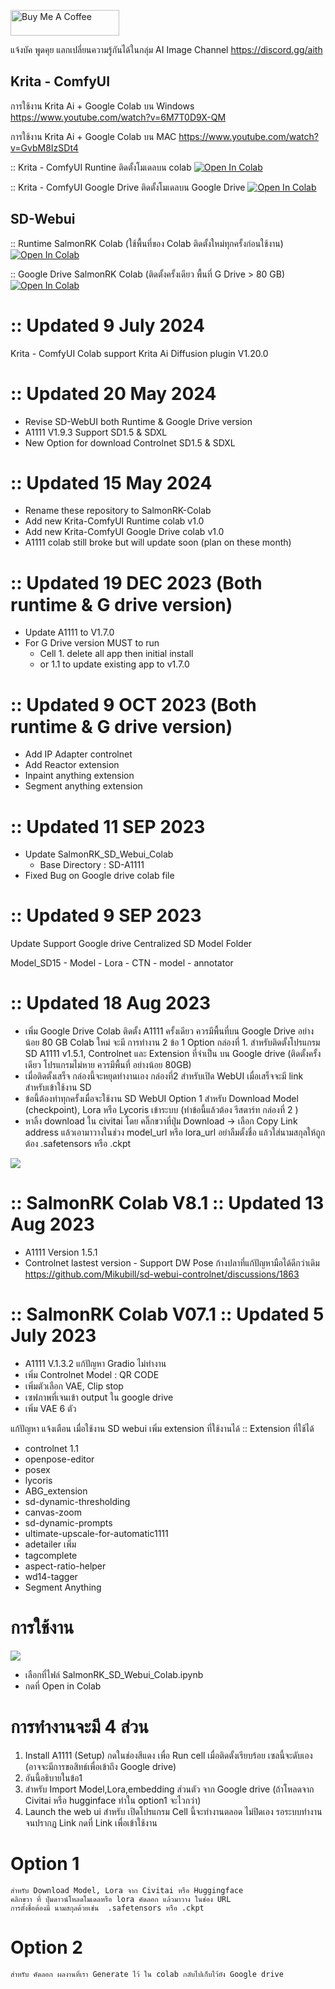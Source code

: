 <a href="https://www.buymeacoffee.com/salmonrk" target="_blank"><img src="https://cdn.buymeacoffee.com/buttons/default-orange.png" alt="Buy Me A Coffee" height="41" width="174"></a>

แจ้งบัค พูดคุย แลกเปลี่ยนความรู้กันได้ในกลุ่ม
AI Image Channel
https://discord.gg/aith 

## Krita - ComfyUI
การใช้งาน Krita Ai + Google Colab บน Windows
https://www.youtube.com/watch?v=6M7T0D9X-QM

การใช้งาน Krita Ai + Google Colab บน MAC
https://www.youtube.com/watch?v=GvbM8IzSDt4

:: Krita - ComfyUI Runtine ติดตั้งโมเดลบน colab
[![Open In Colab](https://colab.research.google.com/assets/colab-badge.svg)](https://colab.research.google.com/github/SalmonRK/SalmonRK-Colab/blob/main/Krita-ComfyUI/SalmonRK_Krita_comfyui_colab_Runtime.ipynb)

:: Krita - ComfyUI Google Drive ติดตั้งโมเดลบน Google Drive
[![Open In Colab](https://colab.research.google.com/assets/colab-badge.svg)](https://colab.research.google.com/github/SalmonRK/SalmonRK-Colab/blob/main/Krita-ComfyUI/SalmonRK_Krita_comfyui_colab_GDriveV1_0.ipynb)

## SD-Webui
:: Runtime SalmonRK Colab (ใช้พื้นที่ของ Colab ติดตั้งใหม่ทุกครั้งก่อนใช้งาน)
[![Open In Colab](https://colab.research.google.com/assets/colab-badge.svg)](https://colab.research.google.com/github/SalmonRK/SalmonRK-Colab/blob/main/Runtime_SalmonRK_SD_Webui_Colab_V10.ipynb)

:: Google Drive SalmonRK Colab (ติดตั้งครั้งเดียว พื้นที่ G Drive > 80 GB)
[![Open In Colab](https://colab.research.google.com/assets/colab-badge.svg)](https://colab.research.google.com/github/SalmonRK/SalmonRK-Colab/blob/main/GDrive_SalmonRK_SD_Webui_Colab_V10.ipynb) 

# :: Updated 9 July 2024
Krita - ComfyUI Colab support Krita Ai Diffusion plugin V1.20.0

# :: Updated 20 May 2024
- Revise SD-WebUI both Runtime & Google Drive version
- A1111 V1.9.3 Support SD1.5 & SDXL
- New Option for download Controlnet SD1.5 & SDXL
  
# :: Updated 15 May 2024
- Rename these repository to SalmonRK-Colab
- Add new Krita-ComfyUI Runtime colab v1.0
- Add new Krita-ComfyUI Google Drive colab v1.0
- A1111 colab still broke but will update soon (plan on these month)

# :: Updated 19 DEC 2023 (ฺBoth runtime & G drive version)
- Update A1111 to V1.7.0
- For G Drive version  MUST to run
   - Cell 1. delete all app then initial install
   - or 1.1 to update existing app to v1.7.0
     
# :: Updated 9 OCT 2023 (ฺBoth runtime & G drive version)
- Add IP Adapter controlnet
- Add Reactor extension
- Inpaint anything extension
- Segment anything extension
   
# :: Updated 11 SEP 2023
- Update SalmonRK_SD_Webui_Colab
  - Base Directory : SD-A1111
- Fixed Bug on Google drive colab file
      
# :: Updated 9 SEP 2023
Update Support Google drive
Centralized SD Model Folder

Model_SD15
      - Model
      - Lora
      - CTN
      - model
      - annotator


# :: Updated 18 Aug 2023
- เพิ่ม Google Drive Colab ติดตั้ง A1111 ครั้งเดียว ควรมีพื้นที่บน Google Drive อย่างน้อย 80 GB
      Colab ใหม่ จะมี การทำงาน 2 ข้อ 1 Option
กล่องที่ 1. สำหรับติดตั้งโปรแกรม SD A1111 v1.5.1, Controlnet และ Extension ที่จำเป็น บน Google drive (ติดตั้งครั้งเดียว โปรแกรมไม่หาย ควรมีพื้นที่ อย่างน้อย 80GB)
- เมื่อติดตั้งเสร็จ กล่องนี้จะหยุดทำงานเอง
กล่องที่2 สำหรับเปิด WebUI เมื่อเสร็จจะมี link สำหรับเข้าใช้งาน SD
- ข้อนี้ต้องทำทุกครั้งเมื่อจะใช้งาน SD WebUI
Option 1 สำหรับ Download Model (checkpoint), Lora หรือ Lycoris เข้าระบบ (ทำข้อนี้แล้วต้อง รีสตาร์ท กล่องที่ 2 )
- หาลิ้ง download ใน civitai โดย คลิ๊กขวาที่ปุ่ม Download -> เลือก Copy Link address แล้วเอามาวางในช่วง model_url หรือ lora_url
อย่าลืมตั้งชื่อ แล้วใส่นามสกุลให้ถูกต้อง .safetensors หรือ .ckpt


![](/image/copy_link.jpg)


# :: SalmonRK Colab V8.1 :: Updated 13 Aug 2023
- A1111 Version 1.5.1
- Controlnet lastest version - Support DW Pose ก้างปลาที่แก้ปัญหามือได้ดีกว่าเดิม
https://github.com/Mikubill/sd-webui-controlnet/discussions/1863


# :: SalmonRK Colab V07.1 :: Updated 5 July 2023
- A1111 V.1.3.2 แก้ปัญหา Gradio ไม่ทำงาน
- เพิ่ม Controlnet Model : QR CODE
- เพิ่มตัวเลือก VAE, Clip stop  
- เซฟภาพที่เจนเข้า output ใน google drive
- เพิ่ม VAE 6 ตัว

แก้ปัญหา แจ้งเตือน เมื่อใช้งาน SD webui
เพิ่ม extension ที่ใช้งานได้
:: Extension ที่ใช้ได้ 
- controlnet 1.1
- openpose-editor
- posex 
- lycoris
- ABG_extension
- sd-dynamic-thresholding
- canvas-zoom 
- sd-dynamic-prompts
- ultimate-upscale-for-automatic1111
- adetailer
เพิ่ม
- tagcomplete
- aspect-ratio-helper 
- wd14-tagger
- Segment Anything

# การใช้งาน
![](/image/001.png)
- เลือกที่ไฟล์ SalmonRK_SD_Webui_Colab.ipynb
- กดที่ Open in Colab


# การทำงานจะมี 4 ส่วน
1. Install A1111 (Setup) กดในช่องสีแดง เพื่อ Run cell เมื่อติดตั้งเรียบร้อย เซลนี้จะดับเอง (อาจจะมีการขอสิทธ์เพื่อเข้าถึง Google drive)
2. อันนี้อธิบายในข้อ1
3. สำหรับ Import Model,Lora,embedding ส่วนตัว จาก Google drive 
    (ถ้าโหลดจาก Civitai หรือ hugginface ทำใน option1 จะไวกว่า)
4. Launch the web ui สำหรับ เปิดโปรแกรม Cell นี้จะทำงานตลอด ไม่ปิดเอง รอระบบทำงานจนปรากฏ Link 
  กดที่ Link เพื่อเข้าใช้งาน 
  
# Option 1 
    สำหรับ Download Model, Lora จาก Civitai หรือ Huggingface
    คลิกขวา ที่ ปุ่มดาวน์โหลดโมเดลหรือ lora คัดลอก แล้วมาวาง ในช่อง URL
    การตั้งชื่อต้องมี นามสกุลด้วยเช่น  .safetensors หรือ .ckpt
# Option 2 
    สำหรับ คัดลอก ผลงานที่เรา Generate ไว้ ใน colab กลับไปเก็บไว้ยัง Google drive

